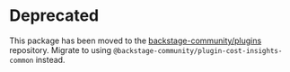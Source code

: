 # Deprecated

This package has been moved to the [backstage-community/plugins](https://github.com/backstage/community-plugins) repository. Migrate to using `@backstage-community/plugin-cost-insights-common` instead.
